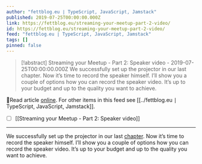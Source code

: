 ```yaml
---
author: "fettblog․eu ∣ TypeScript, JavaScript, Jamstack"
published: 2019-07-25T00:00:00.000Z
link: https://fettblog.eu/streaming-your-meetup-part-2-video/
id: https://fettblog.eu/streaming-your-meetup-part-2-video/
feed: "fettblog․eu ∣ TypeScript, JavaScript, Jamstack"
tags: []
pinned: false
---
```

> [!abstract] Streaming your Meetup - Part 2: Speaker video - 2019-07-25T00:00:00.000Z
> We successfully set up the projector in our last chapter. Now it’s time to record the speaker himself. I’ll show you a couple of options how you can record the speaker video. It’s up to your budget and up to the quality you want to achieve.

🔗Read article [online](https://fettblog.eu/streaming-your-meetup-part-2-video/). For other items in this feed see [[../fettblog․eu ∣ TypeScript, JavaScript, Jamstack]].

- [ ] [[Streaming your Meetup - Part 2꞉ Speaker video]]
- - -
We successfully set up the projector in our last [chapter](/streaming-your-meetup-part-1-projector/). Now it’s time to record the speaker himself. I’ll show you a couple of options how you can record the speaker video. It’s up to your budget and up to the quality you want to achieve.
